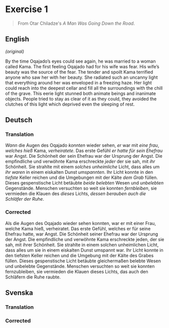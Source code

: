 # Exercise 1

> From Otar Chiladze's *A Man Was Going Down the Road*.

## English

*(original)*

By the time Oqajado’s eyes could see again, he was married to a woman called Kama. The first feeling Oqajado had for his wife was fear. His wife’s beauty was the source of the fear. The tender and spoilt Kama terrified anyone who saw her with her beauty. She radiated such an uncanny light that everything around her was enveloped in a freezing haze. Her light could reach into the deepest cellar and fill all the surroundings with the chill of the grave. This eerie light stunned both animate beings and inanimate objects. People tried to stay as clear of it as they could, they avoided the clutches of this light which deprived even the sleeping of rest.

## Deutsch

### Translation

*Wann* die Augen des Oqajado *konnten* wieder sehen, *er* war mit *eine frau*, *welches hieß* Kama, *verheiratete*. Das erste Gefühl *er hatte für sein Ehefrau* war Angst. Die Schönheit der sein Ehefrau war der Ursprung der Angst. Die empfindliche und verwöhnte Kama erschreckte *jeder* der sie sah, mit *ihr* Schönheit. Sie strahlte mit einem *solches unheimliche* Licht, dass alles um *ihr waren* in einem eiskalten Dunst *umspannten*. Ihr Licht konnte in den *tiefste* Keller reichen und die Umgebungen mit der Kälte *dem Grab* füllen. Dieses gespenstische Licht betäubte *beide belebten* Wesen und *unbelebten* Gegenstände. Menschen versuchten so weit sie konnten *fernbleiben*, sie vermieden die Klauen des *dieses* Lichts, *dessen berauben auch die Schläfer der Ruhe*.

### Corrected

Als die Augen des Oqajado wieder sehen konnten, war er mit einer Frau, welche Kama hieß, verheiratet. Das erste Gefühl, welches er für seine Ehefrau hatte, war Angst. Die Schönheit seiner Ehefrau war der Ursprung der Angst. Die empfindliche und verwöhnte Kama erschreckte jeden, der sie sah, mit ihrer Schönheit. Sie strahlte in einem solchen unheimlichen Licht, dass alles um sie in einem eiskalten Dunst umspannt war. Ihr Licht konnte in den tiefsten Keller reichen und die Umgebung mit der Kälte des Grabes füllen. Dieses gespenstische Licht betäubte gleichermaßen belebte Wesen und unbelebte Gegenstände. Menschen versuchten so weit sie konnten fernzubleiben, sie vermieden die Klauen dieses Lichts, das auch den Schläfern die Ruhe raubte.

## Svenska

### Translation

### Corrected



